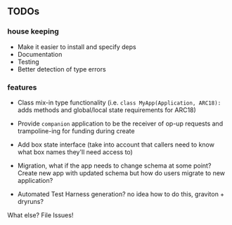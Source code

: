 ## TODOs

### house keeping

- Make it easier to install and specify deps
- Documentation
- Testing
- Better detection of type errors

### features

- Class mix-in type functionality (i.e. `class MyApp(Application, ARC18):` adds methods and global/local state requirements for ARC18)

- Provide `companion` application to be the receiver of op-up requests and trampoline-ing for funding during create

- Add box state interface (take into account that callers need to know what box names they'll need access to)

- Migration, what if the app needs to change schema at some point? Create new app with updated schema but how do users migrate to new application?

- Automated Test Harness generation? no idea how to do this, graviton + dryruns?


What else? File Issues!